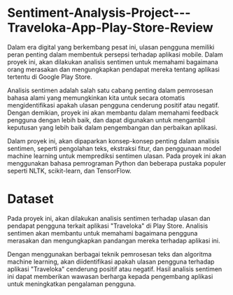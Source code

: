 # Sentiment-Analysis-Project---Traveloka-App-Play-Store-Review
Dalam era digital yang berkembang pesat ini, ulasan pengguna memiliki peran penting dalam membentuk persepsi terhadap aplikasi mobile. Dalam proyek ini, akan dilakukan analisis sentimen untuk memahami bagaimana orang merasakan dan mengungkapkan pendapat mereka tentang aplikasi tertentu di Google Play Store.

Analisis sentimen adalah salah satu cabang penting dalam pemrosesan bahasa alami yang memungkinkan kita untuk secara otomatis mengidentifikasi apakah ulasan pengguna cenderung positif atau negatif. Dengan demikian, proyek ini akan membantu dalam memahami feedback pengguna dengan lebih baik, dan dapat digunakan untuk mengambil keputusan yang lebih baik dalam pengembangan dan perbaikan aplikasi.

Dalam proyek ini, akan dipaparkan konsep-konsep penting dalam analisis sentimen, seperti pengolahan teks, ekstraksi fitur, dan penggunaan model machine learning untuk memprediksi sentimen ulasan. Pada proyek ini akan menggunakan bahasa pemrograman Python dan beberapa pustaka populer seperti NLTK, scikit-learn, dan TensorFlow.

# Dataset
Pada proyek ini, akan dilakukan analisis sentimen terhadap ulasan dan pendapat pengguna terkait aplikasi "Traveloka" di Play Store. Analisis sentimen akan membantu untuk memahami bagaimana pengguna merasakan dan mengungkapkan pandangan mereka terhadap aplikasi ini.

Dengan menggunakan berbagai teknik pemrosesan teks dan algoritma machine learning, akan diidentifikasi apakah ulasan pengguna terhadap aplikasi "Traveloka" cenderung positif atau negatif. Hasil analisis sentimen ini dapat memberikan wawasan berharga kepada pengembang aplikasi untuk meningkatkan pengalaman pengguna.
